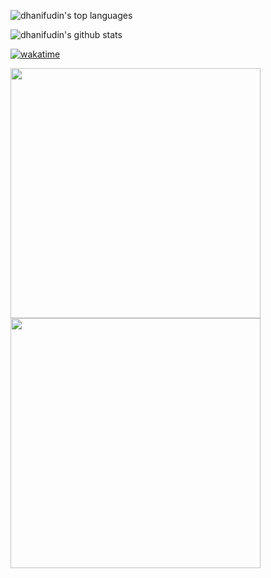 ![dhanifudin's top languages](https://github-readme-stats.vercel.app/api/top-langs/?username=dhanifudin&show_icons=true&count_private=true&theme=gruvbox)

![dhanifudin's github stats](https://github-readme-stats.vercel.app/api?username=dhanifudin&show_icons=true&count_private=true&theme=gruvbox)

[![wakatime](https://wakatime.com/badge/user/f8bff2ab-816b-4a1a-9bb9-54d611c99895.svg)](https://wakatime.com/@f8bff2ab-816b-4a1a-9bb9-54d611c99895)

<img src="https://wakatime.com/share/@dhanifudin/773390af-bb3b-4c3b-9bb4-9e30a2c9d6fa.svg" width="400" />
<img src="https://wakatime.com/share/@dhanifudin/75e0dfa1-38b3-4e52-8a89-fcd8c8c229d3.svg" width="400" />
